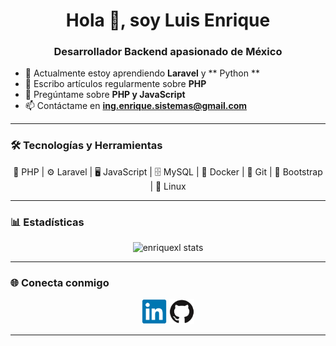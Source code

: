 <h1 align="center">Hola 👋, soy Luis Enrique</h1>
<h3 align="center">Desarrollador Backend apasionado de México</h3>

- 🌱 Actualmente estoy aprendiendo **Laravel** y ** Python **
- 📝 Escribo artículos regularmente sobre **PHP**  
- 💬 Pregúntame sobre **PHP y JavaScript**  
- 📫 Contáctame en **ing.enrique.sistemas@gmail.com**  

---

### 🛠️ Tecnologías y Herramientas  
<p align="center">
  🚀 PHP | ⚙️ Laravel | 🖥️ JavaScript | 🗄️ MySQL | 🐳 Docker | 🔧 Git | 🎨 Bootstrap | 🐧 Linux
</p>

---

### 📊 Estadísticas
<p align="center">
  <img src="https://github-readme-stats.vercel.app/api?username=enriquexl&show_icons=true&theme=radical" alt="enriquexl stats" />
</p>

---

### 🌐 Conecta conmigo
<p align="center">
  <a href="https://www.linkedin.com/in/luis-enrique-hernandez-vasquez-ba10731b9/"><img src="https://raw.githubusercontent.com/devicons/devicon/master/icons/linkedin/linkedin-original.svg" alt="LinkedIn" width="40" height="40"/></a>
  <a href="https://github.com/enriquexl"><img src="https://raw.githubusercontent.com/devicons/devicon/master/icons/github/github-original.svg" alt="GitHub" width="40" height="40"/></a>
</p>

---
